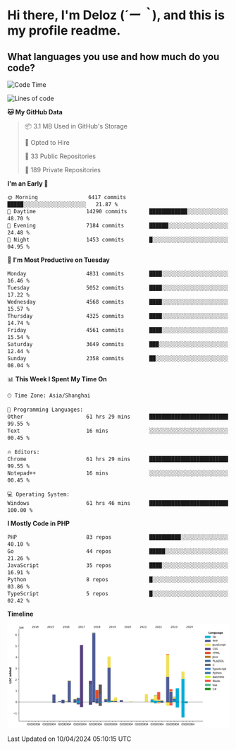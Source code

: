 # **Hi there, I'm Deloz (*´ー｀*), and this is my profile readme.**

## **What languages you use and how much do you code?**

<!--START_SECTION:waka-->
![Code Time](http://img.shields.io/badge/Code%20Time-3%2C728%20hrs%202%20mins-blue)

![Lines of code](https://img.shields.io/badge/From%20Hello%20World%20I%27ve%20Written-36.9%20million%20lines%20of%20code-blue)

**🐱 My GitHub Data** 

> 📦 3.1 MB Used in GitHub's Storage 
 > 
> 💼 Opted to Hire
 > 
> 📜 33 Public Repositories 
 > 
> 🔑 189 Private Repositories 
 > 
**I'm an Early 🐤** 

```text
🌞 Morning                6417 commits        █████░░░░░░░░░░░░░░░░░░░░   21.87 % 
🌆 Daytime                14290 commits       ████████████░░░░░░░░░░░░░   48.70 % 
🌃 Evening                7184 commits        ██████░░░░░░░░░░░░░░░░░░░   24.48 % 
🌙 Night                  1453 commits        █░░░░░░░░░░░░░░░░░░░░░░░░   04.95 % 
```
📅 **I'm Most Productive on Tuesday** 

```text
Monday                   4831 commits        ████░░░░░░░░░░░░░░░░░░░░░   16.46 % 
Tuesday                  5052 commits        ████░░░░░░░░░░░░░░░░░░░░░   17.22 % 
Wednesday                4568 commits        ████░░░░░░░░░░░░░░░░░░░░░   15.57 % 
Thursday                 4325 commits        ████░░░░░░░░░░░░░░░░░░░░░   14.74 % 
Friday                   4561 commits        ████░░░░░░░░░░░░░░░░░░░░░   15.54 % 
Saturday                 3649 commits        ███░░░░░░░░░░░░░░░░░░░░░░   12.44 % 
Sunday                   2358 commits        ██░░░░░░░░░░░░░░░░░░░░░░░   08.04 % 
```


📊 **This Week I Spent My Time On** 

```text
🕑︎ Time Zone: Asia/Shanghai

💬 Programming Languages: 
Other                    61 hrs 29 mins      █████████████████████████   99.55 % 
Text                     16 mins             ░░░░░░░░░░░░░░░░░░░░░░░░░   00.45 % 

🔥 Editors: 
Chrome                   61 hrs 29 mins      █████████████████████████   99.55 % 
Notepad++                16 mins             ░░░░░░░░░░░░░░░░░░░░░░░░░   00.45 % 

💻 Operating System: 
Windows                  61 hrs 46 mins      █████████████████████████   100.00 % 
```

**I Mostly Code in PHP** 

```text
PHP                      83 repos            ██████████░░░░░░░░░░░░░░░   40.10 % 
Go                       44 repos            █████░░░░░░░░░░░░░░░░░░░░   21.26 % 
JavaScript               35 repos            ████░░░░░░░░░░░░░░░░░░░░░   16.91 % 
Python                   8 repos             █░░░░░░░░░░░░░░░░░░░░░░░░   03.86 % 
TypeScript               5 repos             █░░░░░░░░░░░░░░░░░░░░░░░░   02.42 % 
```



**Timeline**

![Lines of Code chart](https://raw.githubusercontent.com/deloz/deloz/main/assets/bar_graph.png)


 Last Updated on 10/04/2024 05:10:15 UTC
<!--END_SECTION:waka-->
